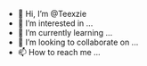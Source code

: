 - 👋 Hi, I’m @Teexzie
- 👀 I’m interested in ...
- 🌱 I’m currently learning ...
- 💞️ I’m looking to collaborate on ...
- 📫 How to reach me ...

<!---
Teexzie/Teexzie is a ✨ special ✨ repository because its `README.md` (this file) appears on your GitHub profile.
You can click the Preview link to take a look at your changes.
--->
